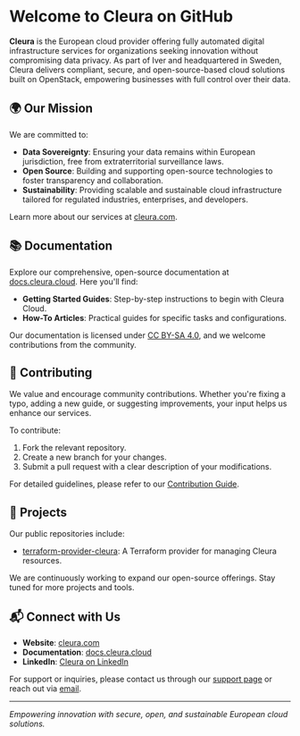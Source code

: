 # Welcome to Cleura on GitHub

**Cleura** is the European cloud provider offering fully automated digital infrastructure services for organizations seeking innovation without compromising data privacy. As part of Iver and headquartered in Sweden, Cleura delivers compliant, secure, and open-source-based cloud solutions built on OpenStack, empowering businesses with full control over their data.

## 🌍 Our Mission

We are committed to:

- **Data Sovereignty**: Ensuring your data remains within European jurisdiction, free from extraterritorial surveillance laws.
- **Open Source**: Building and supporting open-source technologies to foster transparency and collaboration.
- **Sustainability**: Providing scalable and sustainable cloud infrastructure tailored for regulated industries, enterprises, and developers.

Learn more about our services at [cleura.com](https://cleura.com).

## 📚 Documentation

Explore our comprehensive, open-source documentation at [docs.cleura.cloud](https://docs.cleura.cloud). Here you'll find:

- **Getting Started Guides**: Step-by-step instructions to begin with Cleura Cloud.
- **How-To Articles**: Practical guides for specific tasks and configurations.

Our documentation is licensed under [CC BY-SA 4.0](https://creativecommons.org/licenses/by-sa/4.0/), and we welcome contributions from the community.

## 🤝 Contributing

We value and encourage community contributions. Whether you're fixing a typo, adding a new guide, or suggesting improvements, your input helps us enhance our services.

To contribute:

1. Fork the relevant repository.
2. Create a new branch for your changes.
3. Submit a pull request with a clear description of your modifications.

For detailed guidelines, please refer to our [Contribution Guide](https://docs.cleura.cloud/contrib/).

## 🔧 Projects

Our public repositories include:

- [terraform-provider-cleura](https://github.com/cleura/terraform-provider-cleura): A Terraform provider for managing Cleura resources.

We are continuously working to expand our open-source offerings. Stay tuned for more projects and tools.

## 📬 Connect with Us

- **Website**: [cleura.com](https://cleura.com)
- **Documentation**: [docs.cleura.cloud](https://docs.cleura.cloud)
- **LinkedIn**: [Cleura on LinkedIn](https://www.linkedin.com/company/cleura)

For support or inquiries, please contact us through our [support page](https://cleura.com/support/) or reach out via [email](mailto:support@cleura.com).

---

*Empowering innovation with secure, open, and sustainable European cloud solutions.*


